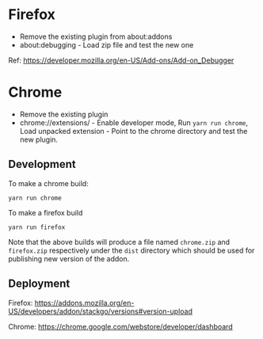 # Firefox

* Remove the existing plugin from about:addons
* about:debugging  - Load zip file and test the new one

Ref: https://developer.mozilla.org/en-US/Add-ons/Add-on_Debugger

# Chrome

* Remove the existing plugin
* chrome://extensions/ - Enable developer mode, Run `yarn run chrome`,
  Load unpacked extension - Point to the chrome directory and test the
  new plugin.

## Development

To make a chrome build:

``` shellsession
yarn run chrome
```

To make a firefox build

``` shellsession
yarn run firefox
```

Note that the above builds will produce a file named `chrome.zip` and
`firefox.zip` respectively under the `dist` directory which should be
used for publishing new version of the addon.

## Deployment

Firefox: https://addons.mozilla.org/en-US/developers/addon/stackgo/versions#version-upload

Chrome: https://chrome.google.com/webstore/developer/dashboard
